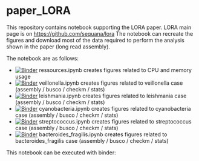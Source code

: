 # paper_LORA


This repository contains notebook supporting the LORA paper. LORA main page is on https://github.com/sequana/lora
The notebook can recreate the figures and download most of the data required to perform the analysis shown in the paper (long read assembly).

The notebook are as follows:
- [![Binder](https://mybinder.org/badge_logo.svg)](https://mybinder.org/v2/gh/cokelaer/paper_LORA/HEAD?urlpath=%2Fdoc%2Ftree%2Fresources.ipynb)
ressources.ipynb creates figures related to CPU and memory usage
- [![Binder](https://mybinder.org/badge_logo.svg)](https://mybinder.org/v2/gh/cokelaer/paper_LORA/HEAD?urlpath=%2Fdoc%2Ftree%2Fveillonella.ipynb)
 veillonella.ipynb creates figures related to veillonella case (assembly / busco / checkm / stats)
- [![Binder](https://mybinder.org/badge_logo.svg)](https://mybinder.org/v2/gh/cokelaer/paper_LORA/HEAD?urlpath=%2Fdoc%2Ftree%2Fleishmania.ipynb) 
  leishmania.ipynb creates figures related to leishmania case (assembly / busco / checkm / stats)
- [![Binder](https://mybinder.org/badge_logo.svg)](https://mybinder.org/v2/gh/cokelaer/paper_LORA/HEAD?urlpath=%2Fdoc%2Ftree%2Fcyanobacteria.ipynb)
  cyanobacteria.ipynb creates figures related to cyanobacteria case (assembly / busco / checkm / stats)
- [![Binder](https://mybinder.org/badge_logo.svg)](https://mybinder.org/v2/gh/cokelaer/paper_LORA/HEAD?urlpath=%2Fdoc%2Ftree%2Fstreptococcus.ipynb) 
  streptococcus.ipynb creates figures related to streptococcus case (assembly / busco / checkm / stats)
- [![Binder](https://mybinder.org/badge_logo.svg)](https://mybinder.org/v2/gh/cokelaer/paper_LORA/HEAD?urlpath=%2Fdoc%2Ftree%2Fbacteroides.ipynb) 
  bacteroides_fragilis.ipynb creates figures related to bacteroides_fragilis case (assembly / busco / checkm / stats)

This notebook can be executed with binder:
